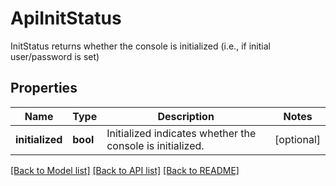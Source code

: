 # ApiInitStatus

InitStatus returns whether the console is initialized (i.e., if initial user/password is set)

## Properties
Name | Type | Description | Notes
------------ | ------------- | ------------- | -------------
**initialized** | **bool** | Initialized indicates whether the console is initialized.  | [optional] 

[[Back to Model list]](../README.md#documentation-for-models) [[Back to API list]](../README.md#documentation-for-api-endpoints) [[Back to README]](../README.md)


